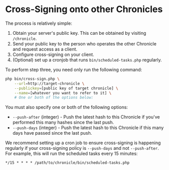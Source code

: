# Cross-Signing onto other Chronicles

The process is relatively simple:

1. Obtain your server's public key. This can be obtained by visiting 
   `/chronicle`.
2. Send your public key to the person who operates the other Chronicle and request
   access as a client.
3. Configure cross-signing on your client.
4. (Optional) set up a cronjob that runs `bin/scheduled-tasks.php` regularly.

To perform step three, you need only run the following command:

```bash
php bin/cross-sign.php \
    --url=http://target-chronicle \
    --publickey=[public key of target chronicle] \
    --name=[whatever you want to refer to it] \
    # One or both of the options below:
```

You must also specify one or both of the following options:

* `--push-after` (integer) - Push the latest hash to this Chronicle if you've
  performed this many hashes since the last push.
* `--push-days` (integer) - Push the latest hash to this Chronicle if this many
  days have passed since the last push.

We recommend setting up a cron job to ensure cross-signing is happening
regularly if your cross-signing policy is `--push-days` and not `--push-after`.
For example, this will run the scheduled tasks every 15 minutes:

```cron
*/15 * * * * /path/to/chronicle/bin/scheduled-tasks.php
```
